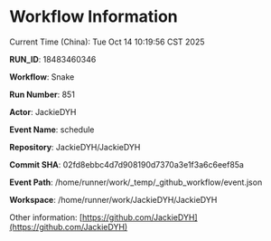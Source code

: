 # Workflow Information

Current Time (China): Tue Oct 14 10:19:56 CST 2025  

**RUN_ID**: 18483460346  

**Workflow**: Snake  

**Run Number**: 851  

**Actor**: JackieDYH  

**Event Name**: schedule  

**Repository**: JackieDYH/JackieDYH  

**Commit SHA**: 02fd8ebbc4d7d908190d7370a3e1f3a6c6eef85a  

**Event Path**: /home/runner/work/_temp/_github_workflow/event.json  

**Workspace**: /home/runner/work/JackieDYH/JackieDYH  

Other information: [https://github.com/JackieDYH](https://github.com/JackieDYH)
